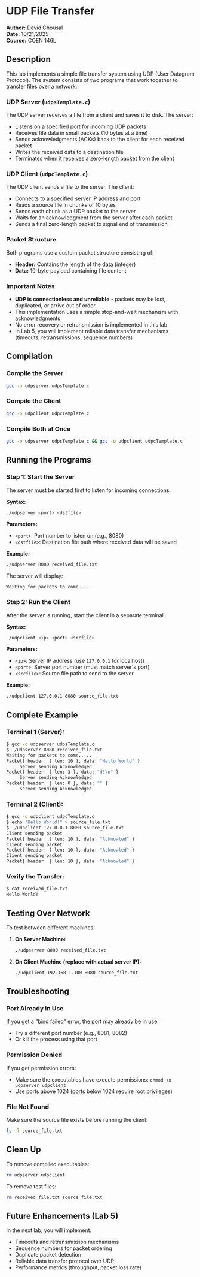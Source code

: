 # UDP File Transfer

**Author:** David Chousal  
**Date:** 10/21/2025  
**Course:** COEN 146L

## Description

This lab implements a simple file transfer system using UDP (User Datagram Protocol). The system consists of two programs that work together to transfer files over a network:

### UDP Server (`udpsTemplate.c`)
The UDP server receives a file from a client and saves it to disk. The server:
- Listens on a specified port for incoming UDP packets
- Receives file data in small packets (10 bytes at a time)
- Sends acknowledgments (ACKs) back to the client for each received packet
- Writes the received data to a destination file
- Terminates when it receives a zero-length packet from the client

### UDP Client (`udpcTemplate.c`)
The UDP client sends a file to the server. The client:
- Connects to a specified server IP address and port
- Reads a source file in chunks of 10 bytes
- Sends each chunk as a UDP packet to the server
- Waits for an acknowledgment from the server after each packet
- Sends a final zero-length packet to signal end of transmission

### Packet Structure
Both programs use a custom packet structure consisting of:
- **Header:** Contains the length of the data (integer)
- **Data:** 10-byte payload containing file content

### Important Notes
- **UDP is connectionless and unreliable** - packets may be lost, duplicated, or arrive out of order
- This implementation uses a simple stop-and-wait mechanism with acknowledgments
- No error recovery or retransmission is implemented in this lab
- In Lab 5, you will implement reliable data transfer mechanisms (timeouts, retransmissions, sequence numbers)

## Compilation

### Compile the Server
```bash
gcc -o udpserver udpsTemplate.c
```

### Compile the Client
```bash
gcc -o udpclient udpcTemplate.c
```

### Compile Both at Once
```bash
gcc -o udpserver udpsTemplate.c && gcc -o udpclient udpcTemplate.c
```

## Running the Programs

### Step 1: Start the Server
The server must be started first to listen for incoming connections.

**Syntax:**
```bash
./udpserver <port> <dstfile>
```

**Parameters:**
- `<port>`: Port number to listen on (e.g., 8080)
- `<dstfile>`: Destination file path where received data will be saved

**Example:**
```bash
./udpserver 8080 received_file.txt
```

The server will display:
```
Waiting for packets to come.....
```

### Step 2: Run the Client
After the server is running, start the client in a separate terminal.

**Syntax:**
```bash
./udpclient <ip> <port> <srcfile>
```

**Parameters:**
- `<ip>`: Server IP address (use `127.0.0.1` for localhost)
- `<port>`: Server port number (must match server's port)
- `<srcfile>`: Source file path to send to the server

**Example:**
```bash
./udpclient 127.0.0.1 8080 source_file.txt
```

## Complete Example

### Terminal 1 (Server):
```bash
$ gcc -o udpserver udpsTemplate.c
$ ./udpserver 8080 received_file.txt
Waiting for packets to come.....
Packet{ header: { len: 10 }, data: "Hello World" }
	 Server sending Acknowledged 
Packet{ header: { len: 3 }, data: "d!\n" }
	 Server sending Acknowledged 
Packet{ header: { len: 0 }, data: "" }
	 Server sending Acknowledged 
```

### Terminal 2 (Client):
```bash
$ gcc -o udpclient udpcTemplate.c
$ echo "Hello World!" > source_file.txt
$ ./udpclient 127.0.0.1 8080 source_file.txt
Client sending packet
Packet{ header: { len: 10 }, data: "Acknowled" }
Client sending packet
Packet{ header: { len: 10 }, data: "Acknowled" }
Client sending packet
Packet{ header: { len: 10 }, data: "Acknowled" }
```

### Verify the Transfer:
```bash
$ cat received_file.txt
Hello World!
```

## Testing Over Network

To test between different machines:

1. **On Server Machine:**
   ```bash
   ./udpserver 8080 received_file.txt
   ```

2. **On Client Machine (replace with actual server IP):**
   ```bash
   ./udpclient 192.168.1.100 8080 source_file.txt
   ```

## Troubleshooting

### Port Already in Use
If you get a "bind failed" error, the port may already be in use:
- Try a different port number (e.g., 8081, 8082)
- Or kill the process using that port

### Permission Denied
If you get permission errors:
- Make sure the executables have execute permissions: `chmod +x udpserver udpclient`
- Use ports above 1024 (ports below 1024 require root privileges)

### File Not Found
Make sure the source file exists before running the client:
```bash
ls -l source_file.txt
```

## Clean Up

To remove compiled executables:
```bash
rm udpserver udpclient
```

To remove test files:
```bash
rm received_file.txt source_file.txt
```

## Future Enhancements (Lab 5)

In the next lab, you will implement:
- Timeouts and retransmission mechanisms
- Sequence numbers for packet ordering
- Duplicate packet detection
- Reliable data transfer protocol over UDP
- Performance metrics (throughput, packet loss rate)


